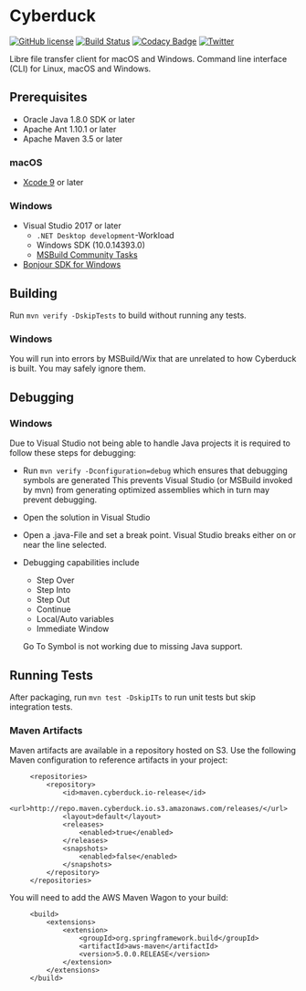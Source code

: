 # Cyberduck

[![GitHub license](https://img.shields.io/badge/license-GPL-blue.svg)](https://raw.githubusercontent.com/iterate-ch/cyberduck/master/LICENSE)
[![Build Status](https://travis-ci.org/iterate-ch/cyberduck.svg?branch=master)](https://travis-ci.org/iterate-ch/cyberduck)
[![Codacy Badge](https://api.codacy.com/project/badge/Grade/608be33d6e1941858b17984518a4a44b)](https://www.codacy.com/app/dkocher/cyberduck?utm_source=github.com&amp;utm_medium=referral&amp;utm_content=iterate-ch/cyberduck&amp;utm_campaign=Badge_Grade)
[![Twitter](https://img.shields.io/badge/twitter-@cyberduckapp-blue.svg?style=flat)](http://twitter.com/cyberduckapp)

Libre file transfer client for macOS and Windows. Command line interface (CLI) for Linux, macOS and Windows.

## Prerequisites

- Oracle Java 1.8.0 SDK or later
- Apache Ant 1.10.1 or later
- Apache Maven 3.5 or later

### macOS
- [Xcode 9](https://developer.apple.com/xcode/download/) or later

### Windows

- Visual Studio 2017 or later
  - `.NET Desktop development`-Workload
  - Windows SDK (10.0.14393.0)
  - [MSBuild Community Tasks](https://github.com/loresoft/msbuildtasks)
- [Bonjour SDK for Windows](https://developer.apple.com/downloads/index.action?q=Bonjour%20SDK%20for%20Windows)

## Building

Run `mvn verify -DskipTests` to build without running any tests.

### Windows

You will run into errors by MSBuild/Wix that are unrelated to how Cyberduck is built. You may safely ignore them.

## Debugging

### Windows

Due to Visual Studio not being able to handle Java projects it is required to follow these steps for debugging:

- Run `mvn verify -Dconfiguration=debug` which ensures that debugging symbols are generated
  This prevents Visual Studio (or MSBuild invoked by mvn) from generating optimized assemblies which in turn may
  prevent debugging.
- Open the solution in Visual Studio
- Open a .java-File and set a break point. Visual Studio breaks either on or near the line selected.
- Debugging capabilities include
  - Step Over
  - Step Into
  - Step Out
  - Continue
  - Local/Auto variables
  - Immediate Window
  
  Go To Symbol is not working due to missing Java support.

## Running Tests

After packaging, run `mvn test -DskipITs` to run unit tests but skip integration tests.

### Maven Artifacts

Maven artifacts are available in a repository hosted on S3. Use the following Maven configuration to reference artifacts in your project:
 
         <repositories>
             <repository>
                 <id>maven.cyberduck.io-release</id>
                 <url>http://repo.maven.cyberduck.io.s3.amazonaws.com/releases/</url>
                 <layout>default</layout>
                 <releases>
                     <enabled>true</enabled>
                 </releases>
                 <snapshots>
                     <enabled>false</enabled>
                 </snapshots>
             </repository>
         </repositories>

You will need to add the AWS Maven Wagon to your build:

         <build>
             <extensions>
                 <extension>
                     <groupId>org.springframework.build</groupId>
                     <artifactId>aws-maven</artifactId>
                     <version>5.0.0.RELEASE</version>
                 </extension>
             </extensions>
         </build>
